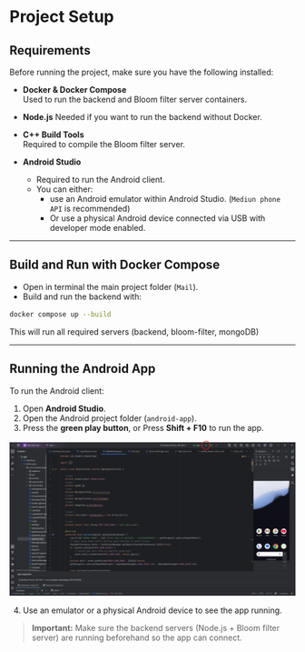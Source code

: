 # Project Setup

## Requirements
Before running the project, make sure you have the following installed:

- **Docker & Docker Compose**  
  Used to run the backend and Bloom filter server containers.

- **Node.js**
  Needed if you want to run the backend without Docker.

- **C++ Build Tools**  
  Required to compile the Bloom filter server.

- **Android Studio**  
  - Required to run the Android client.
  - You can either:
    - use an Android emulator within Android Studio. (`Mediun phone API` is recommended)
    - Or use a physical Android device connected via USB with developer mode enabled.

---

## Build and Run with Docker Compose

- Open in terminal the main project folder (`Mail`).
- Build and run the backend with:
```bash
docker compose up --build
```  
This will run all required servers (backend, bloom-filter, mongoDB)


---

## Running the Android App

To run the Android client:

1. Open **Android Studio**.
2. Open the Android project folder (`android-app`).
3. Press the **green play button**, or Press **Shift + F10** to run the app.


![Running the App](./screenshots/running_the_app.png)


4. Use an emulator or a physical Android device to see the app running.

> **Important:** Make sure the backend servers (Node.js + Bloom filter server) are running beforehand so the app can connect.
